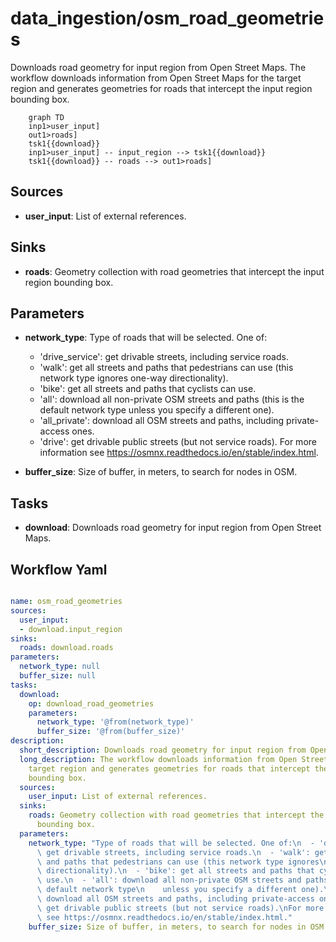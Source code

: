 # data_ingestion/osm_road_geometries

Downloads road geometry for input region from Open Street Maps. The workflow downloads information from Open Street Maps for the target region and generates geometries for roads that intercept the input region bounding box.

```{mermaid}
    graph TD
    inp1>user_input]
    out1>roads]
    tsk1{{download}}
    inp1>user_input] -- input_region --> tsk1{{download}}
    tsk1{{download}} -- roads --> out1>roads]
```

## Sources

- **user_input**: List of external references.

## Sinks

- **roads**: Geometry collection with road geometries that intercept the input region bounding box.

## Parameters

- **network_type**: Type of roads that will be selected. One of:
  - 'drive_service': get drivable streets, including service roads.
  - 'walk': get all streets and paths that pedestrians can use (this network type ignores
    one-way directionality).
  - 'bike': get all streets and paths that cyclists can use.
  - 'all': download all non-private OSM streets and paths (this is the default network type
    unless you specify a different one).
  - 'all_private': download all OSM streets and paths, including private-access ones.
  - 'drive': get drivable public streets (but not service roads).
For more information see https://osmnx.readthedocs.io/en/stable/index.html.

- **buffer_size**: Size of buffer, in meters, to search for nodes in OSM.

## Tasks

- **download**: Downloads road geometry for input region from Open Street Maps.

## Workflow Yaml

```yaml

name: osm_road_geometries
sources:
  user_input:
  - download.input_region
sinks:
  roads: download.roads
parameters:
  network_type: null
  buffer_size: null
tasks:
  download:
    op: download_road_geometries
    parameters:
      network_type: '@from(network_type)'
      buffer_size: '@from(buffer_size)'
description:
  short_description: Downloads road geometry for input region from Open Street Maps.
  long_description: The workflow downloads information from Open Street Maps for the
    target region and generates geometries for roads that intercept the input region
    bounding box.
  sources:
    user_input: List of external references.
  sinks:
    roads: Geometry collection with road geometries that intercept the input region
      bounding box.
  parameters:
    network_type: "Type of roads that will be selected. One of:\n  - 'drive_service':\
      \ get drivable streets, including service roads.\n  - 'walk': get all streets\
      \ and paths that pedestrians can use (this network type ignores\n    one-way\
      \ directionality).\n  - 'bike': get all streets and paths that cyclists can\
      \ use.\n  - 'all': download all non-private OSM streets and paths (this is the\
      \ default network type\n    unless you specify a different one).\n  - 'all_private':\
      \ download all OSM streets and paths, including private-access ones.\n  - 'drive':\
      \ get drivable public streets (but not service roads).\nFor more information\
      \ see https://osmnx.readthedocs.io/en/stable/index.html."
    buffer_size: Size of buffer, in meters, to search for nodes in OSM.


```